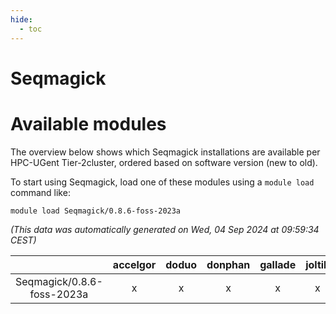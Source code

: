 ```yaml
---
hide:
  - toc
---
```


Seqmagick
=========

# Available modules


The overview below shows which Seqmagick installations are available per HPC-UGent Tier-2cluster, ordered based on software version (new to old).

To start using Seqmagick, load one of these modules using a `module load` command like:

```shell
module load Seqmagick/0.8.6-foss-2023a
```

*(This data was automatically generated on Wed, 04 Sep 2024 at 09:59:34 CEST)*  

| |accelgor|doduo|donphan|gallade|joltik|shinx|skitty|
| :---: | :---: | :---: | :---: | :---: | :---: | :---: | :---: |
|Seqmagick/0.8.6-foss-2023a|x|x|x|x|x|x|x|
